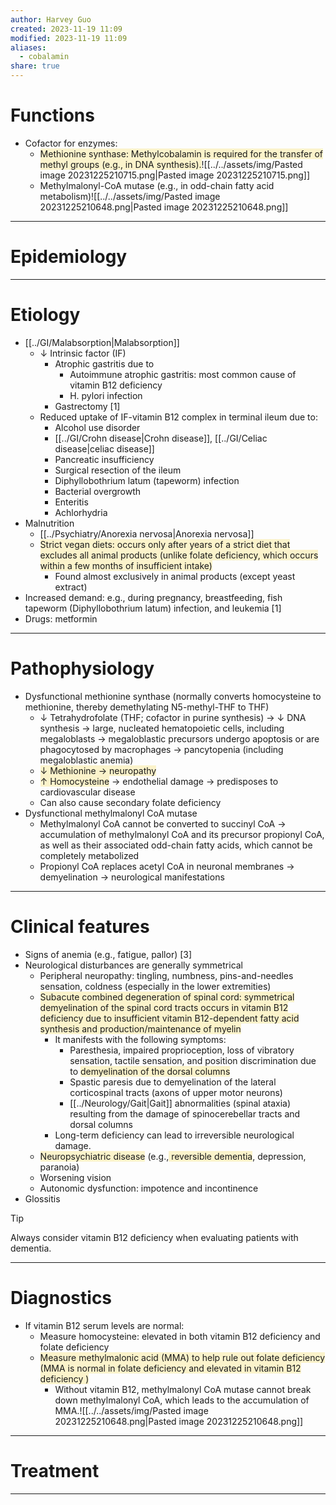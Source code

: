```yaml
---
author: Harvey Guo
created: 2023-11-19 11:09
modified: 2023-11-19 11:09
aliases:
  - cobalamin
share: true
---
```


# Functions
- Cofactor for enzymes:
	- <span style="background:rgba(240, 200, 0, 0.2)">Methionine synthase: Methylcobalamin is required for the transfer of methyl groups (e.g., in DNA synthesis).</span>![[../../assets/img/Pasted image 20231225210715.png|Pasted image 20231225210715.png]]
	- Methylmalonyl-CoA mutase (e.g., in odd-chain fatty acid metabolism)![[../../assets/img/Pasted image 20231225210648.png|Pasted image 20231225210648.png]]

---
# Epidemiology


---
# Etiology
- [[../GI/Malabsorption|Malabsorption]]
	- ↓ Intrinsic factor (IF)
		- Atrophic gastritis due to
			- Autoimmune atrophic gastritis: most common cause of vitamin B12 deficiency
			- H. pylori infection
		- Gastrectomy [1]
	- Reduced uptake of IF-vitamin B12 complex in terminal ileum due to:
		- Alcohol use disorder
		- [[../GI/Crohn disease|Crohn disease]], [[../GI/Celiac disease|celiac disease]]
		- Pancreatic insufficiency
		- Surgical resection of the ileum
		- Diphyllobothrium latum (tapeworm) infection
		- Bacterial overgrowth
		- Enteritis
		- Achlorhydria
- Malnutrition
	- [[../Psychiatry/Anorexia nervosa|Anorexia nervosa]]
	- <span style="background:rgba(240, 200, 0, 0.2)">Strict vegan diets: occurs only after years of a strict diet that excludes all animal products (unlike folate deficiency, which occurs within a few months of insufficient intake)</span>
		- Found almost exclusively in animal products (except yeast extract)
- Increased demand: e.g., during pregnancy, breastfeeding, fish tapeworm (Diphyllobothrium latum) infection, and leukemia [1]
- Drugs: metformin

---
# Pathophysiology
- Dysfunctional methionine synthase (normally converts homocysteine to methionine, thereby demethylating N5-methyl-THF to THF) 
	- ↓ Tetrahydrofolate (THF; cofactor in purine synthesis) → ↓ DNA synthesis → large, nucleated hematopoietic cells, including megaloblasts  → megaloblastic precursors undergo apoptosis or are phagocytosed by macrophages → pancytopenia (including megaloblastic anemia)
	- <span style="background:rgba(240, 200, 0, 0.2)">↓ Methionine → neuropathy</span>
	- <span style="background:rgba(240, 200, 0, 0.2)">↑ Homocysteine</span> → endothelial damage → predisposes to cardiovascular disease
	- Can also cause secondary folate deficiency
- Dysfunctional methylmalonyl CoA mutase
	- Methylmalonyl CoA cannot be converted to succinyl CoA → accumulation of methylmalonyl CoA and its precursor propionyl CoA, as well as their associated odd-chain fatty acids, which cannot be completely metabolized
	- Propionyl CoA replaces acetyl CoA in neuronal membranes → demyelination → neurological manifestations

---
# Clinical features
- Signs of anemia (e.g., fatigue, pallor) [3]
- Neurological disturbances are generally symmetrical
	- Peripheral neuropathy: tingling, numbness, pins-and-needles sensation, coldness (especially in the lower extremities)
	- <span style="background:rgba(240, 200, 0, 0.2)">Subacute combined degeneration of spinal cord: symmetrical demyelination of the spinal cord tracts occurs in vitamin B12 deficiency due to insufficient vitamin B12-dependent fatty acid synthesis and production/maintenance of myelin</span>
		- It manifests with the following symptoms:
			- Paresthesia, impaired proprioception, loss of vibratory sensation, tactile sensation, and position discrimination due to <span style="background:rgba(240, 200, 0, 0.2)">demyelination of the dorsal columns</span>
			- Spastic paresis due to demyelination of the lateral corticospinal tracts (axons of upper motor neurons)
			- [[../Neurology/Gait|Gait]] abnormalities (spinal ataxia) resulting from the damage of spinocerebellar tracts and dorsal columns
		- Long-term deficiency can lead to irreversible neurological damage.
	- <span style="background:rgba(240, 200, 0, 0.2)">Neuropsychiatric disease</span> (e.g.,<span style="background:rgba(240, 200, 0, 0.2)"> reversible dementia</span>, depression, paranoia)
	- Worsening vision 
	- Autonomic dysfunction: impotence and incontinence
- Glossitis

>[!tip] 
>Always consider vitamin B12 deficiency when evaluating patients with dementia.

---
# Diagnostics
- If vitamin B12 serum levels are normal:
	- Measure homocysteine: elevated in both vitamin B12 deficiency and folate deficiency
	- <span style="background:rgba(240, 200, 0, 0.2)">Measure methylmalonic acid (MMA) to help rule out folate deficiency (MMA is normal in folate deficiency and elevated in vitamin B12 deficiency )</span>
		- Without vitamin B12, methylmalonyl CoA mutase cannot break down methylmalonyl CoA, which leads to the accumulation of MMA.![[../../assets/img/Pasted image 20231225210648.png|Pasted image 20231225210648.png]]

---
# Treatment


---
